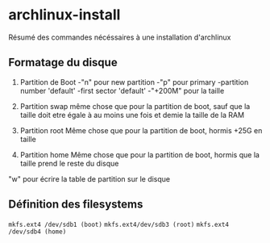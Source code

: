 # archlinux-install
Résumé des commandes nécéssaires à une installation d'archlinux

## Formatage du disque
1. Partition de Boot
-"n" pour new partition
-"p" pour primary
-partition number 'default'
-first sector 'default'
-"+200M" pour la taille

2. Partition swap
même chose que pour la partition de boot, sauf que la taille doit etre égale à au moins une fois et demie la taille de la RAM

3. Partition root
Même chose que pour la partition de boot, hormis +25G en taille

4. Partition home
Même chose que pour la partition de boot, hormis que la taille prend le reste du disque

"w" pour écrire la table de partition sur le disque

## Définition des filesystems

`mkfs.ext4 /dev/sdb1 (boot)`
`mkfs.ext4/dev/sdb3 (root)`
`mkfs.ext4 /dev/sdb4 (home)`
